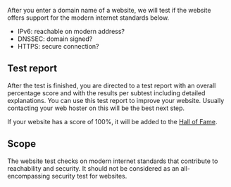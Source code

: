 After you enter a domain name of a website, we will test if the website offers support for the modern internet standards below.

* IPv6: reachable on modern address?
* DNSSEC: domain signed?
* HTTPS: secure connection?

## Test report
After the test is finished, you are directed to a test report with an overall percentage score and with the results per subtest including detailed explanations. You can use this test report to improve your website. Usually contacting your web hoster on this will be the best next step.

If your website has a score of 100%, it will be added to the [Hall of Fame](/halloffame/). 

## Scope
The website test checks on modern internet standards that contribute to reachability and security. It should not be considered as an all-encompassing security test for websites.

